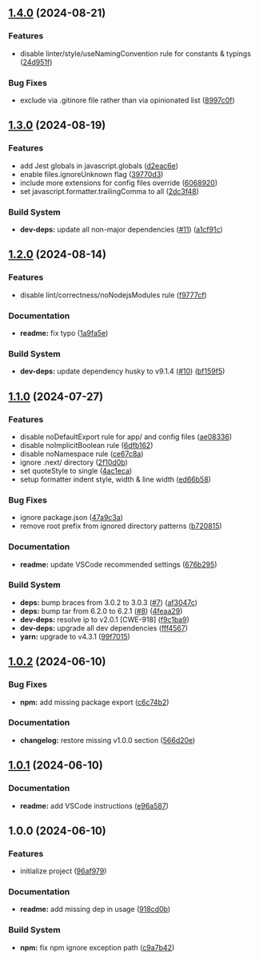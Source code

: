 ## [1.4.0](https://github.com/ivangabriele/biome-config/compare/v1.3.0...v1.4.0) (2024-08-21)


### Features

* disable linter/style/useNamingConvention rule for constants & typings ([24d951f](https://github.com/ivangabriele/biome-config/commit/24d951f63f22971d43761f9f77360601fa430a9a))


### Bug Fixes

* exclude via .gitinore file rather than via opinionated list ([8997c0f](https://github.com/ivangabriele/biome-config/commit/8997c0fcf4dd0305bb8cd4cec7dcbf0309c69013))

## [1.3.0](https://github.com/ivangabriele/biome-config/compare/v1.2.0...v1.3.0) (2024-08-19)


### Features

* add Jest globals in javascript.globals ([d2eac6e](https://github.com/ivangabriele/biome-config/commit/d2eac6e11b320933c5911406e66214b26c6930bf))
* enable files.ignoreUnknown flag ([39770d3](https://github.com/ivangabriele/biome-config/commit/39770d3349b8f9a415141e1b79bcf793c598880d))
* include more extensions for config files override ([6068920](https://github.com/ivangabriele/biome-config/commit/6068920238e2d1c84c645a8c56728b0b11dbbcca))
* set javascript.formatter.trailingComma to all ([2dc3f48](https://github.com/ivangabriele/biome-config/commit/2dc3f480f4532957bd79dd5cb3f19f6a6cd6151d))


### Build System

* **dev-deps:** update all non-major dependencies ([#11](https://github.com/ivangabriele/biome-config/issues/11)) ([a1cf91c](https://github.com/ivangabriele/biome-config/commit/a1cf91cda8fae11eea7413402b1e986d4fe20c1f))

## [1.2.0](https://github.com/ivangabriele/biome-config/compare/v1.1.0...v1.2.0) (2024-08-14)


### Features

* disable lint/correctness/noNodejsModules rule ([f9777cf](https://github.com/ivangabriele/biome-config/commit/f9777cf562ea61d7a808a2b0e3360a34af105d4a))


### Documentation

* **readme:** fix typo ([1a9fa5e](https://github.com/ivangabriele/biome-config/commit/1a9fa5e7be6a48a4e1fe99a1e53eace8a9b694f0))


### Build System

* **dev-deps:** update dependency husky to v9.1.4 ([#10](https://github.com/ivangabriele/biome-config/issues/10)) ([bf159f5](https://github.com/ivangabriele/biome-config/commit/bf159f5b37439d840a27f635d9d534739856c544))

## [1.1.0](https://github.com/ivangabriele/biome-config/compare/v1.0.2...v1.1.0) (2024-07-27)


### Features

* disable noDefaultExport rule for app/ and config files ([ae08336](https://github.com/ivangabriele/biome-config/commit/ae08336d34f2a9c1ec1c8cfda5ce744b1b563424))
* disable noImplicitBoolean rule ([6dfb162](https://github.com/ivangabriele/biome-config/commit/6dfb162ab286b2a5b6358c326b5b48cc60b55cd1))
* disable noNamespace rule ([ce67c8a](https://github.com/ivangabriele/biome-config/commit/ce67c8a9ea16a496bcf7dc7e6329e0bcb89020be))
* ignore .next/ directory ([2f10d0b](https://github.com/ivangabriele/biome-config/commit/2f10d0bd979abe734f2168dddf59f3d9bbe3cc01))
* set quoteStyle to single ([4ac1eca](https://github.com/ivangabriele/biome-config/commit/4ac1ecac324f880841e9410b3647f2358f9e572f))
* setup formatter indent style, width & line width ([ed66b58](https://github.com/ivangabriele/biome-config/commit/ed66b582be657da26d0d98678205a4905e7ee883))


### Bug Fixes

* ignore package.json ([47a9c3a](https://github.com/ivangabriele/biome-config/commit/47a9c3a2e32f87af356c8c8630210c813d7d6a47))
* remove root prefix from ignored directory patterns ([b720815](https://github.com/ivangabriele/biome-config/commit/b7208151faea336f1d94560a07a0d07d1e066936))


### Documentation

* **readme:** update VSCode recommended settings ([676b295](https://github.com/ivangabriele/biome-config/commit/676b29565435a11811989982fd85cbff98a6c2ff))


### Build System

* **deps:** bump braces from 3.0.2 to 3.0.3 ([#7](https://github.com/ivangabriele/biome-config/issues/7)) ([af3047c](https://github.com/ivangabriele/biome-config/commit/af3047cfc31b35d70a4ffc1e701d81779e02fa05))
* **deps:** bump tar from 6.2.0 to 6.2.1 ([#8](https://github.com/ivangabriele/biome-config/issues/8)) ([4feaa29](https://github.com/ivangabriele/biome-config/commit/4feaa297af39dc83558e65a7e5fb5074cd4b607a))
* **dev-deps:** resolve ip to v2.0.1 [CWE-918] ([f9c1ba9](https://github.com/ivangabriele/biome-config/commit/f9c1ba9fb51a8025ea4486f92e390a3e27ea971d))
* **dev-deps:** upgrade all dev dependencies ([fff4567](https://github.com/ivangabriele/biome-config/commit/fff456748201a04b5c676eef93ef15e088365a8b))
* **yarn:** upgrade to v4.3.1 ([99f7015](https://github.com/ivangabriele/biome-config/commit/99f7015acc78ae08acf34a20ad6e332b1acfb0e2))

## [1.0.2](https://github.com/ivangabriele/biome-config/compare/v1.0.1...v1.0.2) (2024-06-10)


### Bug Fixes

* **npm:** add missing package export ([c6c74b2](https://github.com/ivangabriele/biome-config/commit/c6c74b2830e0f6f9ae8b463b263cc9f85e11f485))


### Documentation

* **changelog:** restore missing v1.0.0 section ([566d20e](https://github.com/ivangabriele/biome-config/commit/566d20ea5f7c57d9939f7fb49b4f30e67d4181be))

## [1.0.1](https://github.com/ivangabriele/biome-config/compare/v1.0.0...v1.0.1) (2024-06-10)


### Documentation

* **readme:** add VSCode instructions ([e96a587](https://github.com/ivangabriele/biome-config/commit/e96a587abcdfe0af2fe65eab83f9ca65860ac8c4))

## 1.0.0 (2024-06-10)


### Features

* initialize project ([96af979](https://github.com/ivangabriele/biome-config/commit/96af9794f0ac7fc623c83dcdc6a47cb014a09dc4))


### Documentation

* **readme:** add missing dep in usage ([918cd0b](https://github.com/ivangabriele/biome-config/commit/918cd0b2afea2867aa07e487574ceba855254853))


### Build System

* **npm:** fix npm ignore exception path ([c9a7b42](https://github.com/ivangabriele/biome-config/commit/c9a7b426e8faa5aff1f8bc2c36efe1adb47f6185))
